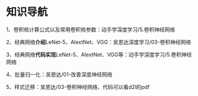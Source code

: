 # 知识导航

1、卷积核计算公式以及常用卷积核参数：动手学深度学习/5.卷积神经网络

2、经典网络**介绍**LeNet-5、AlextNet、VGG：吴恩达深度学习/03-卷积神经网络

3、经典网络**代码实现**LeNet-5、AlextNet、VGG等：动手学深度学习/5.卷积神经网络

4、批量归一化：吴恩达/01-改善深度神经网络

5、样式迁移：吴恩达/03-卷积神经网络、代码可以看d2l的pdf

